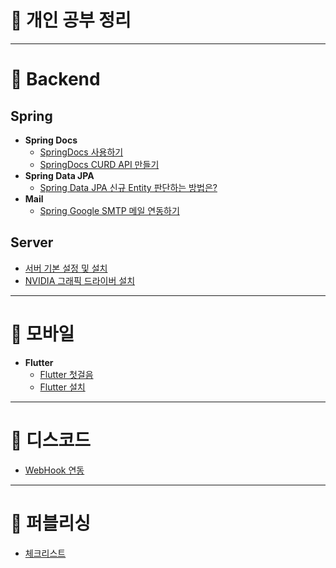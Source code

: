 # 📗 개인 공부 정리

<hr>

# 📒 Backend

## Spring
- **Spring Docs**
  - [SpringDocs 사용하기](./Backend/Spring/SpringDocs/SpringDocs%20소개.md)
  - [SpringDocs CURD API 만들기](./Backend/Spring/SpringDocs/SpringDocs%20CURD%20API%20만들기.md)
- **Spring Data JPA**
  - [Spring Data JPA 신규 Entity 판단하는 방법은?](./Backend/Spring/SpringDataJPA/Spring%20Data%20JPA%20신규%20Entity%20판단하는%20방법.md)
- **Mail**
  - [Spring Google SMTP 메일 연동하기](./Backend/Spring/mail/Spring%20Google%20SMTP%20메일%20연동하기.md)

## Server
- [서버 기본 설정 및 설치](./Backend/Server/서버%20기본%20설정%20및%20설치.md) 
- [NVIDIA 그래픽 드라이버 설치](Backend/Server/1.NVIDIA_그래픽드라이버_설치)
  
<hr>

# 📒 모바일
- **Flutter**
  - [Flutter 첫걸음](./모바일/Flutter/Flutter%20첫걸음.md)
  - [Flutter 설치](./모바일/Flutter/Flutter%20설치.md)

<hr>

# 📒 디스코드
 - [WebHook 연동](./Discord/WebHook.md)

<hr>

# 📒 퍼블리싱
 - [체크리스트](./퍼블리싱/checklist.md)
